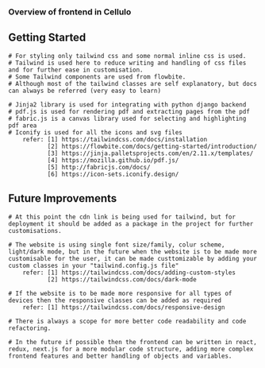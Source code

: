 ### Overview of frontend in Cellulo

## Getting Started 

	# For styling only tailwind css and some normal inline css is used.
	# Tailwind is used here to reduce writing and handling of css files and for further ease in customisation.
	# Some Tailwind components are used from flowbite.
	# Although most of the tailwind classes are self explanatory, but docs can always be referred (very easy to learn)

	# Jinja2 library is used for integrating with python django backend
	# pdf.js is used for rendering pdf and extracting pages from the pdf
	# fabric.js is a canvas library used for selecting and highlighting pdf area
	# Iconify is used for all the icons and svg files
		refer: [1] https://tailwindcss.com/docs/installation
		  	   [2] https://flowbite.com/docs/getting-started/introduction/
		  	   [3] https://jinja.palletsprojects.com/en/2.11.x/templates/
		  	   [4] https://mozilla.github.io/pdf.js/
		  	   [5] http://fabricjs.com/docs/
		  	   [6] https://icon-sets.iconify.design/

## Future Improvements

	# At this point the cdn link is being used for tailwind, but for deployment it should be added as a package in the project for further customisations.

	# The website is using single font size/family, colur scheme, light/dark mode, but in the future when the website is to be made more
	customisable for the user, it can be made custtomizable by adding your custom classes in your "tailwind.config.js file"
		refer: [1] https://tailwindcss.com/docs/adding-custom-styles
			   [2] https://tailwindcss.com/docs/dark-mode

	# If the website is to be made more responsive for all types of devices then the responsive classes can be added as required
		refer: [1] https://tailwindcss.com/docs/responsive-design

	# There is always a scope for more better code readability and code refactoring.

	# In the future if possible then the frontend can be written in react, redux, next.js for a more modular code structure, adding more complex frontend features and better handling of objects and variables.




